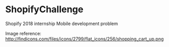 # ShopifyChallenge

Shopify 2018 internship Mobile development problem

Image reference:
http://findicons.com/files/icons/2799/flat_icons/256/shopping_cart_up.png
